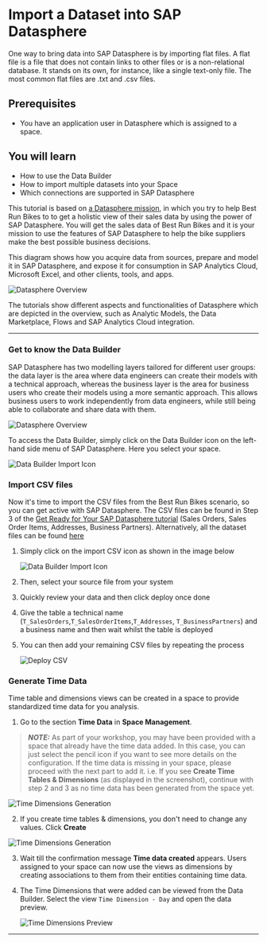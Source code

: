 # Import a Dataset into SAP Datasphere
<!-- description --> One way to bring data into SAP Datasphere is by importing flat files. A flat file is a file that does not contain links to other files or is a non-relational database. It stands on its own, for instance, like a single text-only file. The most common flat files are .txt and .csv files.

## Prerequisites
- You have an application user in Datasphere which is assigned to a space. 
## You will learn
  - How to use the Data Builder
  - How to import multiple datasets into your Space
  - Which connections are supported in SAP Datasphere
    
  This tutorial is based on [a Datasphere mission](https://developers.sap.com/mission.data-warehouse-cloud-get-started.html), in which you try to help Best Run Bikes to to get a holistic view of their sales data by using the power of SAP Datasphere. You will get the sales data of Best Run Bikes and it is your mission to use the features of SAP Datasphere to help the bike suppliers make the best possible business decisions. 

  This diagram shows how you acquire data from sources, prepare and model it in SAP Datasphere, and expose it for consumption in SAP Analytics Cloud, Microsoft Excel, and other clients, tools, and apps.

  ![Datasphere Overview](./images-dsp_modeling_1-import-dataset/DS_Component_Overview_detailed.png)

  The tutorials show different aspects and functionalities of Datasphere which are depicted in the overview, such as Analytic Models, the Data Marketplace, Flows and SAP Analytics Cloud integration.
  
---

### Get to know the Data Builder

SAP Datasphere has two modelling layers tailored for different user groups: the data layer is the area where data engineers can create their models with a technical approach, whereas the business layer is the area for business users who create their models using a more semantic approach. This allows business users to work independently from data engineers, while still being able to collaborate and share data with them.

![Datasphere Overview](./images-dsp_modeling_1-import-dataset/DS_Component_Overview.png)

To access the Data Builder, simply click on the Data Builder icon on the left-hand side menu of SAP Datasphere. Here you select your space. 

 ![Data Builder Import Icon](./images-dsp_modeling_1-import-dataset/DS_DB_Space.png)

### Import CSV files

Now it's time to import the CSV files from the Best Run Bikes scenario, so you can get active with SAP Datasphere. The CSV files can be found in Step 3 of the [Get Ready for Your SAP Datasphere tutorial](https://developers.sap.com/tutorials/data-warehouse-cloud-1-begin-trial.html) (Sales Orders, Sales Order Items, Addresses, Business Partners).
Alternatively, all the dataset files can be found [here](../dsp_modeling_1-import-dataset/datasets-dsp_modeling_1-import-dataset)

1.  Simply click on the import CSV icon as shown in the image below

    ![Data Builder Import Icon](./images-dsp_modeling_1-import-dataset/DS_Import_CSV.png)

2.  Then, select your source file from your system

3.  Quickly review your data and then click deploy once done

4.  Give the table a technical name (`T_SalesOrders`,`T_SalesOrderItems`,`T_Addresses`, `T_BusinessPartners`) and a business name and then wait whilst the table is deployed

5.  You can then add your remaining CSV files by repeating the process

    ![Deploy CSV](./images-dsp_modeling_1-import-dataset/DS_Deploy_Adresses.png)

### Generate Time Data

Time table and dimensions views can be created in a space to provide standardized time data for you analysis. 
1. Go to the section **Time Data** in **Space Management**.
> **_NOTE:_** As part of your workshop, you may have been provided with a space that already have the time data added. In this case, you can just select the pencil icon if you want to see more details on the configuration.  If the time data is missing in your space, please proceed with the next part to add it. i.e. If you see **Create Time Tables & Dimensions** (as displayed in the screenshot), continue with step 2 and 3 as no time data has been generated from the space yet. 
   
  ![Time Dimensions Generation](./images-dsp_modeling_1-import-dataset/DS_CreateTimeTablesAndDimensions.png)
  
2. If you create time tables & dimensions, you don't need to change any values. Click **Create**
   
  ![Time Dimensions Generation](./images-dsp_modeling_1-import-dataset/DS_CreateTimeTablesAndDimensions_2.png)

3. Wait till the confirmation message **Time data created** appears. Users assigned to your space can now use the views as dimensions by creating associations to them from their entities containing time data.
   
4. The Time Dimensions that were added can be viewed from the Data Builder. Select the view `Time Dimension - Day` and open the data preview.

   ![Time Dimensions Preview](./images-dsp_modeling_1-import-dataset/DS_TimeData_Preview.png)

---
